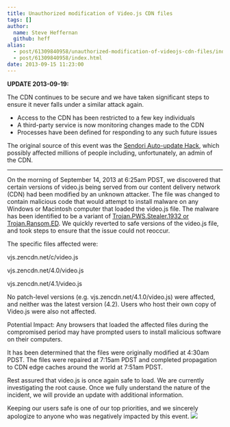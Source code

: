 ```yaml
---
title: Unauthorized modification of Video.js CDN files
tags: []
author:
  name: Steve Heffernan
  github: heff
alias:
  - post/61309840958/unauthorized-modification-of-videojs-cdn-files/index.html
  - post/61309840958/index.html
date: 2013-09-15 11:23:00
---
```


**UPDATE 2013-09-19:**

The CDN continues to be secure and we have taken significant steps to ensure it never falls under a similar attack again.

*   Access to the CDN has been restricted to a few key individuals
*   A third-party service is now monitoring changes made to the CDN
*   Processes have been defined for responding to any such future issues

The original source of this event was the [Sendori Auto-update Hack](https://isc.sans.edu/forums/diary/Suspect+Sendori+software/16466), which possibly affected millions of people including, unfortunately, an admin of the CDN.

* * *

On the morning of September 14, 2013 at 6:25am PDST, we discovered that certain versions of video.js being served from our content delivery network (CDN) had been modified by an unknown attacker. The file was changed to contain malicious code that would attempt to install malware on any Windows or Macintosh computer that loaded the video.js file.  The malware has been identified to be a variant of [Trojan.PWS.Stealer.1932 or Trojan.Ransom.ED](https://www.virustotal.com/en/file/ea3be0fb4367e038c602a3de5811821d2367f3326ab2a12f469db4cda06fafa7/analysis/).  We quickly reverted to safe versions of the video.js file, and took steps to ensure that the issue could not reoccur.

The specific files affected were:

vjs.zencdn.net/c/video.js

vjs.zencdn.net/4.0/video.js

vjs.zencdn.net/4.1/video.js

No patch-level versions (e.g. vjs.zencdn.net/4.1.0/video.js) were affected, and neither was the latest version (4.2). Users who host their own copy of Video.js were also not affected.

Potential Impact: Any browsers that loaded the affected files during the compromised period may have prompted users to install malicious software on their computers.

It has been determined that the files were originally modified at 4:30am PDST. The files were repaired at 7:15am PDST and completed propagation to CDN edge caches around the world at 7:51am PDST.

Rest assured that video.js is once again safe to load.  We are currently investigating the root cause. Once we fully understand the nature of the incident, we will provide an update with additional information.

Keeping our users safe is one of our top priorities, and we sincerely apologize to anyone who was negatively impacted by this event.
![](http://feeds.feedburner.com/~r/video-js/~4/wMwHep00UvY)

